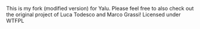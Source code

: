 This is my fork (modified version) for Yalu.
Please feel free to also check out the original project of Luca Todesco and Marco Grassi!
Licensed under WTFPL
